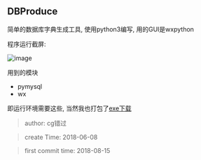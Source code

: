 ## DBProduce

简单的数据库字典生成工具, 使用python3编写, 用的GUI是wxpython

程序运行截屏:


![image](https://github.com/cgstudios/DBProduce/blob/master/img/img-win-readme.png)


用到的模块

* pymysql
* wx

即运行环境需要这些, 当然我也打包了[exe下载][0]

> author: cg错过

> create Time: 2018-06-08

> first commit time: 2018-08-15


[0]: https://github.com/cgstudios/DBProduce/releases/tag/1.0.0


